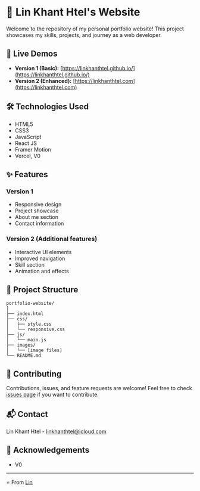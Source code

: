 # 🚀 Lin Khant Htel's Website

Welcome to the repository of my personal portfolio website! This project showcases my skills, projects, and journey as a web developer.

## 🌟 Live Demos

- **Version 1 (Basic):** [https://linkhanthtel.github.io/](https://linkhanthtel.github.io/)
- **Version 2 (Enhanced):** [https://linkhanthtel.com](https://linkhanthtel.com)

## 🛠️ Technologies Used

- HTML5
- CSS3
- JavaScript
- React JS
- Framer Motion
- Vercel, V0

## ✨ Features

### Version 1
- Responsive design
- Project showcase
- About me section
- Contact information

### Version 2 (Additional features)
- Interactive UI elements
- Improved navigation
- Skill section
- Animation and effects

## 📁 Project Structure

```
portfolio-website/
│
├── index.html
├── css/
│   ├── style.css
│   └── responsive.css
├── js/
│   └── main.js
├── images/
│   └── [image files]
└── README.md
```

## 🤝 Contributing

Contributions, issues, and feature requests are welcome! Feel free to check [issues page](https://github.com/yourusername/portfolio-website/issues) if you want to contribute.

## 📬 Contact

Lin Khant Htel - linkhanthtel@icloud.com

## 🙏 Acknowledgements

- V0

---

⭐️ From [Lin](https://github.com/linkhanthtel)
